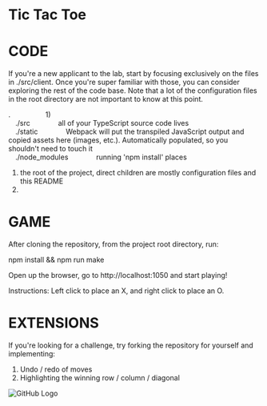 # Tic Tac Toe

# CODE

If you're a new applicant to the lab, start by focusing exclusively on
the files in ./src/client. Once you're super familiar with those, you can
consider exploring the rest of the code base. Note that a lot of the configuration
files in the root directory are not important to know at this point.

.&emsp;&emsp;&emsp;&emsp;&emsp;1)  
&emsp;./src&emsp;&emsp;&emsp;&emsp;all of your TypeScript source code lives  
&emsp;./static&emsp;&emsp;&emsp;&emsp;Webpack will put the transpiled JavaScript output and copied assets here (images, etc.). Automatically populated, so you shouldn't need to touch it  
&emsp;./node_modules&emsp;&emsp;&emsp;&emsp;running 'npm install' places  

1) the root of the project, direct children are mostly configuration files and this README
2) 

# GAME

After cloning the repository, from the project root directory, run:

npm install && npm run make

Open up the browser, go to http://localhost:1050 and start playing!

Instructions: Left click to place an X, and right click to place an O.

# EXTENSIONS

If you're looking for a challenge, try forking the repository for yourself and implementing:
1) Undo / redo of moves
2) Highlighting the winning row / column / diagonal


![GitHub Logo](/images/logo.png)
